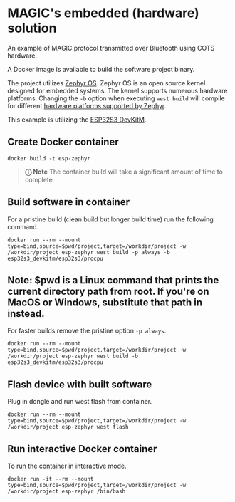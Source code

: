 # MAGIC's embedded (hardware) solution

An example of MAGIC protocol transmitted over Bluetooth using COTS hardware.

A Docker image is available to build the software project binary.

The project utilizes [Zephyr OS](https://docs.zephyrproject.org/latest/index.html). Zephyr OS is an open source kernel designed for embedded systems. The kernel supports numerous hardware platforms. Changing the `-b` option when executing  `west build` will compile for different [hardware platforms supported by Zephyr](https://docs.zephyrproject.org/latest/boards/index.html).

This example is utilizing the [ESP32S3 DevKitM](https://docs.espressif.com/projects/esp-idf/en/stable/esp32s3/hw-reference/esp32s3/user-guide-devkitm-1.html).

## Create Docker container
```
docker build -t esp-zephyr .
```
> **&#9432; Note** The container build will take a significant amount of time to complete

## Build software in container
For a pristine build (clean build but longer build time) run the following command. 
```
docker run --rm --mount type=bind,source=$pwd/project,target=/workdir/project -w /workdir/project esp-zephyr west build -p always -b esp32s3_devkitm/esp32s3/procpu
```

## Note: $pwd is a Linux command that prints the current directory path from root. If you're on MacOS or Windows, substitute that path in instead.

For faster builds remove the pristine option `-p always`.
```
docker run --rm --mount type=bind,source=$pwd/project,target=/workdir/project -w /workdir/project esp-zephyr west build -b esp32s3_devkitm/esp32s3/procpu
```

## Flash device with built software
Plug in dongle and run west flash from container. 
```
docker run --rm --mount type=bind,source=$pwd/project,target=/workdir/project -w /workdir/project esp-zephyr west flash
```

## Run interactive Docker container
To run the container in interactive mode. 
```
docker run -it --rm --mount type=bind,source=$pwd/project,target=/workdir/project -w /workdir/project esp-zephyr /bin/bash
```

